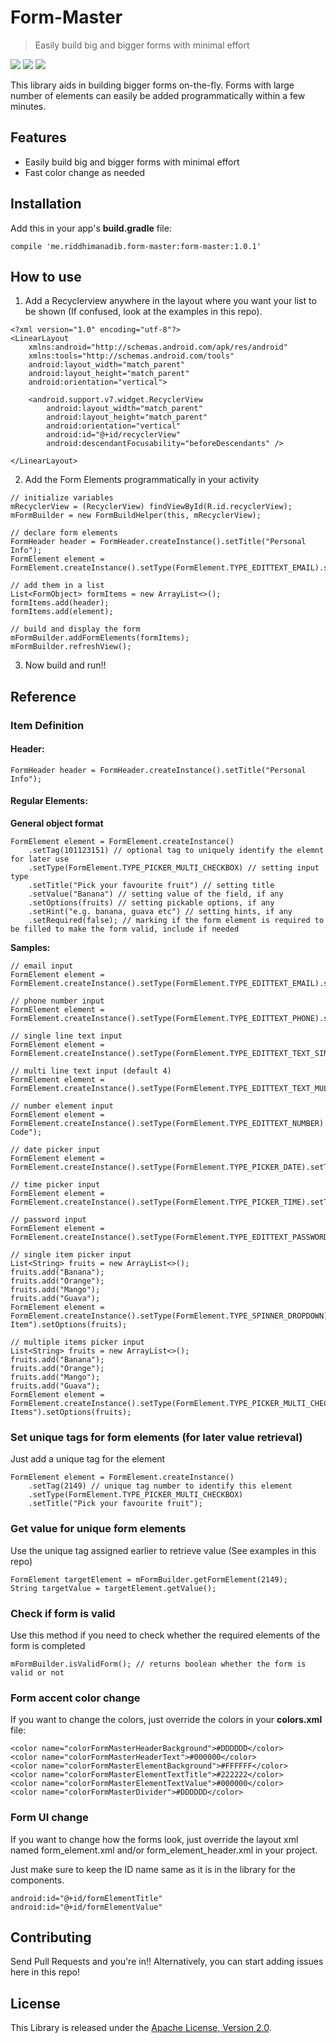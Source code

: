 # Form-Master

> Easily build big and bigger forms with minimal effort

![](https://github.com/adib2149/FormMaster/blob/master/screenshot/screenshot1.gif)
![](https://github.com/adib2149/FormMaster/blob/master/screenshot/screenshot2.gif)
![](https://github.com/adib2149/FormMaster/blob/master/screenshot/screenshot3.gif)

This library aids in building bigger forms on-the-fly. Forms with large number of elements can easily be added programmatically within a few minutes.


## Features
- Easily build big and bigger forms with minimal effort
- Fast color change as needed


## Installation
Add this in your app's **build.gradle** file:
```
compile 'me.riddhimanadib.form-master:form-master:1.0.1'
```


## How to use
1. Add a Recyclerview anywhere in the layout where you want your list to be shown (If confused, look at the examples in this repo).

``` 'xml'
<?xml version="1.0" encoding="utf-8"?>
<LinearLayout
    xmlns:android="http://schemas.android.com/apk/res/android"
    xmlns:tools="http://schemas.android.com/tools"
    android:layout_width="match_parent"
    android:layout_height="match_parent"
    android:orientation="vertical">

    <android.support.v7.widget.RecyclerView
        android:layout_width="match_parent"
        android:layout_height="match_parent"
        android:orientation="vertical"
        android:id="@+id/recyclerView"
        android:descendantFocusability="beforeDescendants" />

</LinearLayout>
```

2. Add the Form Elements programmatically in your activity
``` 'java'
// initialize variables
mRecyclerView = (RecyclerView) findViewById(R.id.recyclerView);
mFormBuilder = new FormBuildHelper(this, mRecyclerView);

// declare form elements
FormHeader header = FormHeader.createInstance().setTitle("Personal Info");
FormElement element = FormElement.createInstance().setType(FormElement.TYPE_EDITTEXT_EMAIL).setTitle("Email");

// add them in a list
List<FormObject> formItems = new ArrayList<>();
formItems.add(header);
formItems.add(element);

// build and display the form
mFormBuilder.addFormElements(formItems);
mFormBuilder.refreshView();
```
3. Now build and run!!


## Reference

### Item Definition

#### Header:
``` 'java'
FormHeader header = FormHeader.createInstance().setTitle("Personal Info");
```

#### Regular Elements:
 
**General object format**
``` 'java'
FormElement element = FormElement.createInstance()
    .setTag(101123151) // optional tag to uniquely identify the elemnt for later use
    .setType(FormElement.TYPE_PICKER_MULTI_CHECKBOX) // setting input type
    .setTitle("Pick your favourite fruit") // setting title
    .setValue("Banana") // setting value of the field, if any
    .setOptions(fruits) // setting pickable options, if any
    .setHint("e.g. banana, guava etc") // setting hints, if any
    .setRequired(false); // marking if the form element is required to be filled to make the form valid, include if needed
```

**Samples:**
``` 'java'
// email input
FormElement element = FormElement.createInstance().setType(FormElement.TYPE_EDITTEXT_EMAIL).setTitle("Email");

// phone number input
FormElement element = FormElement.createInstance().setType(FormElement.TYPE_EDITTEXT_PHONE).setTitle("Phone");

// single line text input
FormElement element = FormElement.createInstance().setType(FormElement.TYPE_EDITTEXT_TEXT_SINGLELINE).setTitle("Location");

// multi line text input (default 4)
FormElement element = FormElement.createInstance().setType(FormElement.TYPE_EDITTEXT_TEXT_MULTILINE).setTitle("Address");

// number element input
FormElement element = FormElement.createInstance().setType(FormElement.TYPE_EDITTEXT_NUMBER).setTitle("Zip Code");

// date picker input
FormElement element = FormElement.createInstance().setType(FormElement.TYPE_PICKER_DATE).setTitle("Date");

// time picker input
FormElement element = FormElement.createInstance().setType(FormElement.TYPE_PICKER_TIME).setTitle("Time");

// password input
FormElement element = FormElement.createInstance().setType(FormElement.TYPE_EDITTEXT_PASSWORD).setTitle("Password");

// single item picker input
List<String> fruits = new ArrayList<>();
fruits.add("Banana");
fruits.add("Orange");
fruits.add("Mango");
fruits.add("Guava");
FormElement element = FormElement.createInstance().setType(FormElement.TYPE_SPINNER_DROPDOWN).setTitle("Single Item").setOptions(fruits);

// multiple items picker input
List<String> fruits = new ArrayList<>();
fruits.add("Banana");
fruits.add("Orange");
fruits.add("Mango");
fruits.add("Guava");
FormElement element = FormElement.createInstance().setType(FormElement.TYPE_PICKER_MULTI_CHECKBOX).setTitle("Multi Items").setOptions(fruits);
```

### Set unique tags for form elements (for later value retrieval)
Just add a unique tag for the element
``` 'java'
FormElement element = FormElement.createInstance()
    .setTag(2149) // unique tag number to identify this element
    .setType(FormElement.TYPE_PICKER_MULTI_CHECKBOX)
    .setTitle("Pick your favourite fruit");
```

### Get value for unique form elements
Use the unique tag assigned earlier to retrieve value (See examples in this repo)
``` 'java'
FormElement targetElement = mFormBuilder.getFormElement(2149);
String targetValue = targetElement.getValue();
```

### Check if form is valid
Use this method if you need to check whether the required elements of the form is completed
```'java'
mFormBuilder.isValidForm(); // returns boolean whether the form is valid or not
```

### Form accent color change
If you want to change the colors, just override the colors in your **colors.xml** file:
```'xml'
<color name="colorFormMasterHeaderBackground">#DDDDDD</color>
<color name="colorFormMasterHeaderText">#000000</color>
<color name="colorFormMasterElementBackground">#FFFFFF</color>
<color name="colorFormMasterElementTextTitle">#222222</color>
<color name="colorFormMasterElementTextValue">#000000</color>
<color name="colorFormMasterDivider">#DDDDDD</color>
```

### Form UI change
If you want to change how the forms look, just override the layout xml named form_element.xml and/or form_element_header.xml in your project.

Just make sure to keep the ID name same as it is in the library for the components.
```
android:id="@+id/formElementTitle"
android:id="@+id/formElementValue"
```

## Contributing
Send Pull Requests and you're in!! Alternatively, you can start adding issues here in this repo!
 

License
-----------------
This Library is released under the [Apache License, Version 2.0](http://www.apache.org/licenses/LICENSE-2.0).
